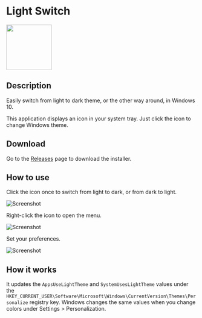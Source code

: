# Light Switch

<img src="Readme/Logo.png" width="120" height="120">

## Description

Easily switch from light to dark theme, or the other way around, in Windows 10.

This application displays an icon in your system tray. Just click the icon to change Windows theme.

## Download

Go to the [Releases](https://github.com/wireless-r/Light-Switch/releases) page to download the installer.

## How to use

Click the icon once to switch from light to dark, or from dark to light.

![Screenshot](Readme/Screen.gif)

Right-click the icon to open the menu.

![Screenshot](Readme/Context-Menu.png)

Set your preferences.

![Screenshot](Readme/Preferences.png)

## How it works

It updates the `AppsUseLightTheme` and `SystemUsesLightTheme` values under the `HKEY_CURRENT_USER\Software\Microsoft\Windows\CurrentVersion\Themes\Personalize` registry key. Windows changes the same values when you change colors under Settings > Personalization.
